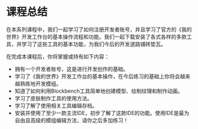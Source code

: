 # 课程总结

在本系列课程中，我们一起学习了如何注册开发者账号，并且学习了官方的《我的世界》开发工作台的基本操作流程和功能。我们一起下载安装了各式各样的多款工具，并学习了这些工具的基本功能，为我们今后的开发道路铺砖垫瓦。

在完成本课程后，你将掌握或持有如下内容：

- 拥有一个开发者账号，这是进行开发创作的基础。
- 学习了《我的世界》开发工作台的基本操作，在今后练习的基础上你将会越来越熟练地开发模组。
- 知道了如何利用Blockbench工具简单地创建模型、绘制纹理和制作动画。
- 学习了皮肤制作工具的使用方法。
- 学习了解了使用相关工具编辑存档。
- 安装并使用了至少一款主流IDE，初步了解了这款IDE的功能。使用IDE是最为自由且高级的模组编辑方法，请你之后多加练习！